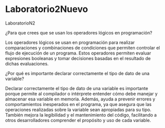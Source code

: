 # Laboratorio2Nuevo
LaboratorioN2

¿Para que crees que se usan los operadores lógicos en programación?

Los operadores lógicos se usan en programación para realizar comparaciones y combinaciones de condiciones que permiten controlar el flujo de ejecución de un programa. Estos operadores permiten evaluar expresiones booleanas y tomar decisiones basadas en el resultado de dichas evaluaciones.

¿Por qué es importante declarar correctamente el tipo de dato de una variable?

Declarar correctamente el tipo de dato de una variable es importante porque permite al compilador o intérprete entender cómo debe manejar y almacenar esa variable en memoria. Además, ayuda a prevenir errores y comportamientos inesperados en el programa, ya que asegura que las operaciones realizadas sobre la variable sean apropiadas para su tipo. También mejora la legibilidad y el mantenimiento del código, facilitando a otros desarrolladores comprender el propósito y uso de cada variable.